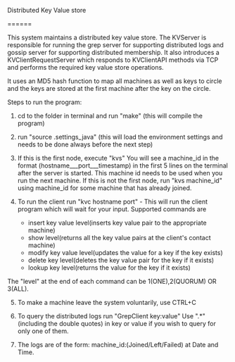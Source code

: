 Distributed Key Value store

======

This system maintains a distributed key value store. The KVServer is responsible for running the grep server for supporting distributed logs and gossip server for supporting distributed membership.
It also introduces a KVClientRequestServer which responds to KVClientAPI methods via TCP and performs the required key value store operations.

It uses an MD5 hash function to map all machines as well as keys to circle and the keys are stored at the first machine after the key on the circle.


Steps to run the program:

1. cd to the folder in terminal and run "make" (this will compile the program)

2. run "source .settings_java" (this will load the environment settings and needs to be done always before the next step)

3. If this is the first node, execute "kvs"
You will see a machine_id in the format (hostname___port___timestamp) in the first 5 lines on the terminal after the server is started. This machine id needs to be used when you run the next machine.
If this is not the first node, run "kvs machine_id" using machine_id for some machine that has already joined.

4. To run the client run "kvc hostname port" - This will run the client program which will wait for your input. Supported commands are
    - insert key value level(inserts key value pair to the appropriate machine)
    - show level(returns all the key value pairs at the client's contact machine)
    - modify key value level(updates the value for a key if the key exists)
    - delete key level(deletes the key value pair for the key if it exists)
    - lookup key level(returns the value for the key if it exists)

The "level" at the end of each command can be 1(ONE),2(QUORUM) OR 3(ALL).

5. To make a machine leave the system voluntarily, use CTRL+C

6. To query the distributed logs run "GrepClient key:value"
Use ".*" (including the double quotes) in key or value if you wish to query for only one of them.

7. The logs are of the form: machine_id:(Joined/Left/Failed) at Date and Time. 
